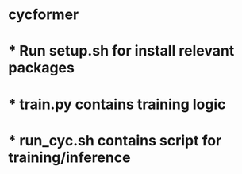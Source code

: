 # cycformer

# * Run setup.sh for install relevant packages
# * train.py contains training logic
# * run_cyc.sh contains script for training/inference
